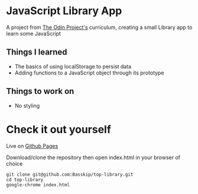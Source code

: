 # JavaScript Library App

A project from [The Odin Project's](https://www.theodinproject.com/lessons/library) curriculum, creating a small Library app to learn some JavaScript

## Things I learned
* The basics of using localStorage to persist data
* Adding functions to a JavaScript object through its prototype

## Things to work on
* No styling

# Check it out yourself

Live on [Github Pages](http://basskip.com/top-library)

Download/clone the repository then open index.html in your browser of choice

```
git clone git@github.com:Basskip/top-library.git
cd top-library
google-chrome index.html
```